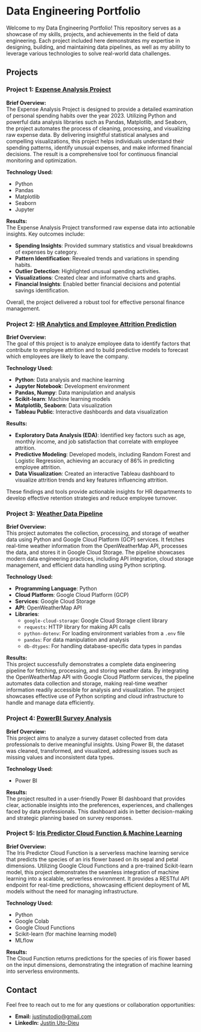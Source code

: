 # Data Engineering Portfolio

Welcome to my Data Engineering Portfolio! This repository serves as a showcase of my skills, projects, and achievements in the field of data engineering. Each project included here demonstrates my expertise in designing, building, and maintaining data pipelines, as well as my ability to leverage various technologies to solve real-world data challenges.


## Projects

### Project 1: [Expense Analysis Project](https://github.com/JDio1/expense-analysis-pipeline)
**Brief Overview:**  
The Expense Analysis Project is designed to provide a detailed examination of personal spending habits over the year 2023. Utilizing Python and powerful data analysis libraries such as Pandas, Matplotlib, and Seaborn, the project automates the process of cleaning, processing, and visualizing raw expense data. By delivering insightful statistical analyses and compelling visualizations, this project helps individuals understand their spending patterns, identify unusual expenses, and make informed financial decisions. The result is a comprehensive tool for continuous financial monitoring and optimization.

**Technology Used:**  
- Python
- Pandas
- Matplotlib
- Seaborn
- Jupyter

**Results:**  
The Expense Analysis Project transformed raw expense data into actionable insights. Key outcomes include:

- **Spending Insights**: Provided summary statistics and visual breakdowns of expenses by category.
- **Pattern Identification**: Revealed trends and variations in spending habits.
- **Outlier Detection**: Highlighted unusual spending activities.
- **Visualizations**: Created clear and informative charts and graphs.
- **Financial Insights**: Enabled better financial decisions and potential savings identification.

Overall, the project delivered a robust tool for effective personal finance management.


### Project 2: [HR Analytics and Employee Attrition Prediction](https://github.com/JDio1/employee_attrition-_prediction)
**Brief Overview:**  
The goal of this project is to analyze employee data to identify factors that contribute to employee attrition and to build predictive models to forecast which employees are likely to leave the company.

**Technology Used:**  

- **Python**: Data analysis and machine learning
- **Jupyter Notebook**: Development environment
- **Pandas, Numpy**: Data manipulation and analysis
- **Scikit-learn**: Machine learning models
- **Matplotlib, Seaborn**: Data visualization
- **Tableau Public**: Interactive dashboards and data visualization

**Results:**  

- **Exploratory Data Analysis (EDA)**: Identified key factors such as age, monthly income, and job satisfaction that correlate with employee attrition.
- **Predictive Modeling**: Developed models, including Random Forest and Logistic Regression, achieving an accuracy of 86% in predicting employee attrition.
- **Data Visualization**: Created an interactive Tableau dashboard to visualize attrition trends and key features influencing attrition.

These findings and tools provide actionable insights for HR departments to develop effective retention strategies and reduce employee turnover.


### Project 3: [Weather Data Pipeline](https://github.com/JDio1/GCP_Weather_Data_Pipeline)
**Brief Overview:**  
This project automates the collection, processing, and storage of weather data using Python and Google Cloud Platform (GCP) services. It fetches real-time weather information from the OpenWeatherMap API, processes the data, and stores it in Google Cloud Storage. The pipeline showcases modern data engineering practices, including API integration, cloud storage management, and efficient data handling using Python scripting.

**Technology Used:**  
- **Programming Language**: Python
- **Cloud Platform**: Google Cloud Platform (GCP)
- **Services**: Google Cloud Storage
- **API**: OpenWeatherMap API
- **Libraries**:
  - `google-cloud-storage`: Google Cloud Storage client library
  - `requests`: HTTP library for making API calls
  - `python-dotenv`: For loading environment variables from a `.env` file
  - `pandas`: For data manipulation and analysis
  - `db-dtypes`: For handling database-specific data types in pandas

**Results:**  
This project successfully demonstrates a complete data engineering pipeline for fetching, processing, and storing weather data. By integrating the OpenWeatherMap API with Google Cloud Platform services, the pipeline automates data collection and storage, making real-time weather information readily accessible for analysis and visualization. The project showcases effective use of Python scripting and cloud infrastructure to handle and manage data efficiently.

### Project 4: [PowerBI Survey Analysis](https://github.com/JDio1/Power_BI_Survey_Analysis)
**Brief Overview:**  
This project aims to analyze a survey dataset collected from data professionals to derive meaningful insights. Using Power BI, the dataset was cleaned, transformed, and visualized, addressing issues such as missing values and inconsistent data types.

**Technology Used:**  
- Power BI

**Results:**  
The project resulted in a user-friendly Power BI dashboard that provides clear, actionable insights into the preferences, experiences, and challenges faced by data professionals. This dashboard aids in better decision-making and strategic planning based on survey responses.


### Project 5: [Iris Predictor Cloud Function & Machine Learning](https://github.com/JDio1/Iris_Predictor)
**Brief Overview:**  
The Iris Predictor Cloud Function is a serverless machine learning service that predicts the species of an iris flower based on its sepal and petal dimensions. Utilizing Google Cloud Functions and a pre-trained Scikit-learn model, this project demonstrates the seamless integration of machine learning into a scalable, serverless environment. It provides a RESTful API endpoint for real-time predictions, showcasing efficient deployment of ML models without the need for managing infrastructure.

**Technology Used:**  
- Python
- Google Colab
- Google Cloud Functions
- Scikit-learn (for machine learning model)
- MLflow

**Results:**  
The Cloud Function returns predictions for the species of iris flower based on the input dimensions, demonstrating the integration of machine learning into serverless environments.

## Contact
Feel free to reach out to me for any questions or collaboration opportunities:
- **Email:** justinutodio@gmail.com
- **LinkedIn:** [Justin Uto-Dieu](https://linkedin.com/in/justin-uto-dieu)